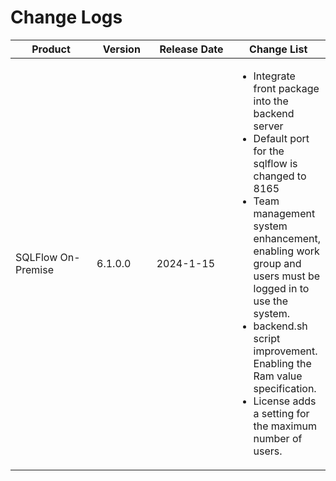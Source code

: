 # Change Logs

<table><thead><tr><th width="134">Product</th><th width="88">Version</th><th width="133">Release Date</th><th>Change List</th></tr></thead><tbody><tr><td>SQLFlow On-Premise</td><td>6.1.0.0</td><td>2024-1-15</td><td><ul><li>Integrate front package into the backend server</li><li>Default port for the sqlflow is changed to 8165</li><li>Team management system enhancement, enabling work group and users must be logged in to use the system.</li><li>backend.sh script improvement. Enabling the Ram value specification.</li><li>License adds a setting for the maximum number of users.</li></ul></td></tr></tbody></table>
